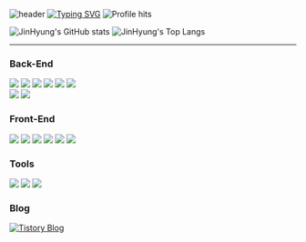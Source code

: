 ![header](https://capsule-render.vercel.app/api?type=waving&color=6994CDEE&text=&animation=twinkling&height=80)
[![Typing SVG](https://readme-typing-svg.demolab.com?font=Alkatra&weight=500&size=45&duration=4000&pause=3&color=6994CDEE&center=false&vCenter=false&multiline=true&repeat=true&width=1000&height=100&lines=Welcome+to+JinHyung's+GitHub!👋)](https://git.io/typing-svg)
![Profile hits](https://hits.seeyoufarm.com/api/count/incr/badge.svg?url=https://github.com/JinHyung-dev&count_bg=%2379C83D&title_bg=%23555555&icon=github.svg&icon_color=%23E7E7E7&title=visitors&edge_flat=false)

![JinHyung's GitHub stats](https://github-readme-stats.vercel.app/api/top-langs/?username=JinHyung-dev&theme=nord&hide_border=true&count_private=true) ![JinHyung's Top Langs](https://github-readme-stats.vercel.app/api?username=JinHyung-dev&show_icons=true&layout=compact&theme=nord&hide_border=true&langs_count=10)

---
<h3 align="left">Back-End</h3>
<p align="left">
  <img src="https://img.shields.io/badge/Java-007396?style=for-the-badge&logo=Java&logoColor=white">
  <img src="https://img.shields.io/badge/Spring Boot-6DB33F?style=for-the-badge&logo=Spring Boot&logoColor=white">
  <img src="https://img.shields.io/badge/Oracle-F80000?style=for-the-badge&logo=Oracle&logoColor=white">
  <img src="https://img.shields.io/badge/Gradle-02303A?style=for-the-badge&logo=Gradle&logoColor=white">
  <img src="https://img.shields.io/badge/Apache Maven-C71A36?style=for-the-badge&logo=Apache Maven&logoColor=white">
  <img src="https://img.shields.io/badge/Apache Tomcat-F8DC75?style=for-the-badge&logo=Apache Tomcat&logoColor=black">
  <br>
  <img src="https://img.shields.io/badge/Docker-2496ED?style=for-the-badge&logo=Docker&logoColor=white">
  <img src="https://img.shields.io/badge/Jenkins-D24939?style=for-the-badge&logo=Jenkins&logoColor=white">
</p>

<h3 align="left">Front-End</h3>
<p align="left">
  <img src="https://img.shields.io/badge/HTML5-E34F26?style=for-the-badge&logo=HTML5&logoColor=white">
  <img src="https://img.shields.io/badge/CSS3-1572B6?style=for-the-badge&logo=CSS3&logoColor=white">
  <img src="https://img.shields.io/badge/JavaScript-F7DF1E?style=for-the-badge&logo=JavaScript&logoColor=black">
  <img src="https://img.shields.io/badge/jQuery-0769AD?style=for-the-badge&logo=jQuery&logoColor=white">
  <img src="https://img.shields.io/badge/Thymeleaf-005F0F?style=for-the-badge&logo=Thymeleaf&logoColor=white">
  <img src="https://img.shields.io/badge/Bootstrap-7952B3?style=for-the-badge&logo=Bootstrap&logoColor=white">
</p>

<h3 align="left">Tools</h3>
<p align="left">
  <img src="https://img.shields.io/badge/Git-F05032?style=for-the-badge&logo=Git&logoColor=white">
  <img src="https://img.shields.io/badge/GitHub-181717?style=for-the-badge&logo=GitHub&logoColor=white">
  <img src="https://img.shields.io/badge/notion-000?style=for-the-badge&logo=notion&logoColor=fff"/>
</p>

<h3 align="left">Blog</h3>
<p align="left">
    <a href="https://tt2-blogging.tistory.com/" target="_blank">
      <img src="https://img.shields.io/badge/Tistory-F05032?style=for-the-badge&logo=tistory&logoColor=white" alt="Tistory Blog">
    </a>

</p>
